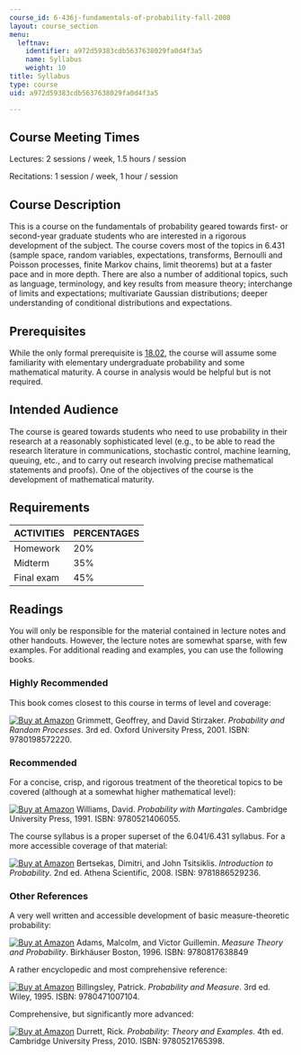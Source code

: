```yaml
---
course_id: 6-436j-fundamentals-of-probability-fall-2008
layout: course_section
menu:
  leftnav:
    identifier: a972d59383cdb5637638029fa0d4f3a5
    name: Syllabus
    weight: 10
title: Syllabus
type: course
uid: a972d59383cdb5637638029fa0d4f3a5

---
```


Course Meeting Times
--------------------

Lectures: 2 sessions / week, 1.5 hours / session

Recitations: 1 session / week, 1 hour / session

Course Description
------------------

This is a course on the fundamentals of probability geared towards first- or second-year graduate students who are interested in a rigorous development of the subject. The course covers most of the topics in 6.431 (sample space, random variables, expectations, transforms, Bernoulli and Poisson processes, finite Markov chains, limit theorems) but at a faster pace and in more depth. There are also a number of additional topics, such as language, terminology, and key results from measure theory; interchange of limits and expectations; multivariate Gaussian distributions; deeper understanding of conditional distributions and expectations.

Prerequisites
-------------

While the only formal prerequisite is [18.02](/courses/18-02-multivariable-calculus-fall-2007), the course will assume some familiarity with elementary undergraduate probability and some mathematical maturity. A course in analysis would be helpful but is not required.

Intended Audience
-----------------

The course is geared towards students who need to use probability in their research at a reasonably sophisticated level (e.g., to be able to read the research literature in communications, stochastic control, machine learning, queuing, etc., and to carry out research involving precise mathematical statements and proofs). One of the objectives of the course is the development of mathematical maturity.

Requirements
------------

| ACTIVITIES | PERCENTAGES |
| --- | --- |
| Homework | 20% |
| Midterm | 35% |
| Final exam | 45% 

Readings
--------

You will only be responsible for the material contained in lecture notes and other handouts. However, the lecture notes are somewhat sparse, with few examples. For additional reading and examples, you can use the following books.

### Highly Recommended

This book comes closest to this course in terms of level and coverage:

[![Buy at Amazon](/images/a_logo_17.gif)](http://www.amazon.com/exec/obidos/ASIN/0198572220/ref=nosim/mitopencourse-20) Grimmett, Geoffrey, and David Stirzaker. _Probability and Random Processes_. 3rd ed. Oxford University Press, 2001. ISBN: 9780198572220.

### Recommended

For a concise, crisp, and rigorous treatment of the theoretical topics to be covered (although at a somewhat higher mathematical level):

[![Buy at Amazon](/images/a_logo_17.gif)](http://www.amazon.com/exec/obidos/ASIN/0521406056/ref=nosim/mitopencourse-20) Williams, David. _Probability with Martingales_. Cambridge University Press, 1991. ISBN: 9780521406055.

The course syllabus is a proper superset of the 6.041/6.431 syllabus. For a more accessible coverage of that material:

[![Buy at Amazon](/images/a_logo_17.gif)](http://www.amazon.com/exec/obidos/ASIN/188652923X/ref=nosim/mitopencourse-20) Bertsekas, Dimitri, and John Tsitsiklis. _Introduction to Probability_. 2nd ed. Athena Scientific, 2008. ISBN: 9781886529236.

### Other References

A very well written and accessible development of basic measure-theoretic probability:

[![Buy at Amazon](/images/a_logo_17.gif)](http://www.amazon.com/exec/obidos/ASIN/0817638849/ref=nosim/mitopencourse-20) Adams, Malcolm, and Victor Guillemin. _Measure Theory and Probability_. Birkhäuser Boston, 1996. ISBN: 9780817638849

A rather encyclopedic and most comprehensive reference:

[![Buy at Amazon](/images/a_logo_17.gif)](http://www.amazon.com/exec/obidos/ASIN/0471007102/ref=nosim/mitopencourse-20) Billingsley, Patrick. _Probability and Measure_. 3rd ed. Wiley, 1995. ISBN: 9780471007104.

Comprehensive, but significantly more advanced:

[![Buy at Amazon](/images/a_logo_17.gif)](http://www.amazon.com/exec/obidos/ASIN/0521765390/ref=nosim/mitopencourse-20) Durrett, Rick. _Probability: Theory and Examples_. 4th ed. Cambridge University Press, 2010. ISBN: 9780521765398.